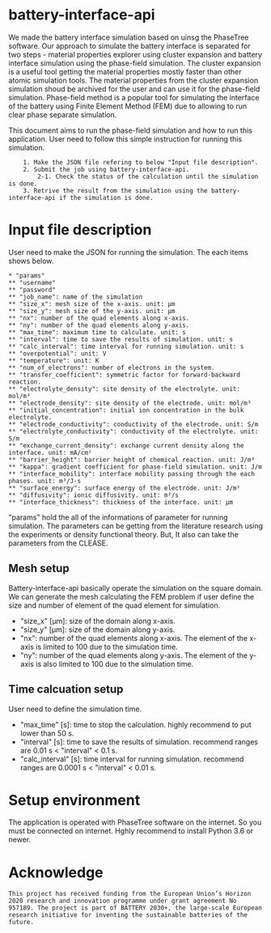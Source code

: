 # battery-interface-api
We made the battery interface simulation based on uinsg the PhaseTree software. Our approach to simulate the battery interface is separated for two steps - material properties explorer using cluster expansion and battery interface simulation using the phase-field simulation. The cluster expansion is a useful tool getting the material properties mostly faster than other atomic simulation tools. The material properties from the cluster expansion simulation shoud be archived for the user and can use it for the phase-field simulation. Phase-field method is a popular tool for simulating the interface of the battery using Finite Element Method (FEM) due to allowing to run clear phase separate simulation. 

This document aims to run the phase-field simulation and how to run this application. User need to follow this simple instruction for running this simulation.
```
    1. Make the JSON file refering to below "Input file description".
    2. Submit the job using battery-interface-api.
        2-1. Check the status of the calculation until the simulation is done.
    3. Retrive the result from the simulation using the battery-interface-api if the simulation is done.
```


# Input file description
User need to make the JSON for running the simulation. The each items shows below.

    * "params"
    ** "username"
    ** "password"
    ** "job_name": name of the simulation
    ** "size_x": mesh size of the x-axis. unit: μm
    ** "size_y": mesh size of the y-axis. unit: μm
    ** "nx": number of the quad elements along x-axis.
    ** "ny": number of the quad elements along y-axis.
    ** "max_time": maximum time to calculate. unit: s
    ** "interval": time to save the results of simulation. unit: s
    ** "calc_interval": time interval for running simulation. unit: s
    ** "overpotential": unit: V
    ** "temperature": unit: K
    ** "num_of_electrons": number of electrons in the system.
    ** "transfer_coefficient": symmetric factor for forward-backward reaction.
    ** "electrolyte_density": site density of the electrolyte. unit: mol/m³
    ** "electrode_density": site density of the electrode. unit: mol/m³
    ** "initial_concentration": initial ion concentration in the bulk electrolyte.
    ** "electrode_conductivity": conductivity of the electrode. unit: S/m
    ** "electrolyte_conductivity": conductivity of the electrolyte. unit: S/m
    ** "exchange_current_density": exchange current density along the interface. unit: mA/cm²
    ** "barrier_height": barrier height of chemical reaction. unit: J/m³
    ** "kappa": gradient coefficient for phase-field simulation. unit: J/m
    ** "interface_mobility": interface mobility passing through the each phases. unit: m³/J⋅s
    ** "surface_energy": surface energy of the electrode. unit: J/m²
    ** "diffusivity": ionic diffusivity. unit: m²/s
    ** "interface_thickness": thickness of the interface. unit: μm

"params" hold the all of the informations of parameter for running simulation. The parameters can be getting from the literature research using the experiments or density functional theory. But, It also can take the parameters from the CLEASE.

## Mesh setup
Battery-interface-api basically operate the simulation on the square domain. We can generate the mesh calculating the FEM problem if user define the size and number of element of the quad element for simulation. 
    
* "size_x" [μm]: size of the domain along x-axis.
* "size_y" [μm]: size of the domain along y-axis.
* "nx": number of the quad elements along x-axis. The element of the x-axis is limited to 100 due to the simulation time.
* "ny": number of the quad elements along y-axis. The element of the y-axis is also limited to 100 due to the simulation time.

## Time calcuation setup
User need to define the simulation time. 

* "max_time" [s]: time to stop the calculation. highly recommend to put lower than 50 s.
* "interval" [s]: time to save the results of simulation. recommend ranges are 0.01 s < "interval" < 0.1 s.
* "calc_interval" [s]: time interval for running simulation. recommend ranges are 0.0001 s < "interval" < 0.01 s.


# Setup environment
The application is operated with PhaseTree software on the internet. So you must be connected on internet. Hghly recommend to install Python 3.6 or newer.

# Acknowledge
```
This project has received funding from the European Union’s Horizon 2020 research and innovation programme under grant agreement No 957189. The project is part of BATTERY 2030+, the large-scale European research initiative for inventing the sustainable batteries of the future. 
```